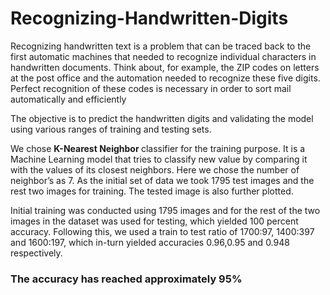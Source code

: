 # Recognizing-Handwritten-Digits

Recognizing handwritten text is a problem that can be traced back to the first automatic machines that needed to recognize individual characters in handwritten documents. Think about, for example, the ZIP codes on letters at the post office and the automation needed to recognize these five digits. Perfect recognition of these codes is necessary in order to sort mail automatically and efficiently


 The objective is to predict the handwritten digits and validating the model using various ranges of training and testing sets.

We chose <b> K-Nearest Neighbor </b> classifier for the training purpose. It is a Machine Learning model that tries to classify new value by comparing it with the values of its closest neighbors. Here we chose the number of neighbor’s as 7. As the initial set of data we took 1795 test images and the rest two images for training. The tested image is also further plotted.

Initial training was conducted using 1795 images and for the rest of the two images in the dataset was used for testing, which yielded 100 percent accuracy. Following this, we used a train to test ratio of 1700:97, 1400:397 and 1600:197, which in-turn yielded accuracies 0.96,0.95 and 0.948 respectively.

<h3> The accuracy has reached approximately 95% </h3>
